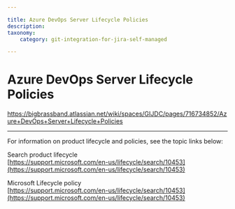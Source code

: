 ```yaml
---

title: Azure DevOps Server Lifecycle Policies
description:
taxonomy:
    category: git-integration-for-jira-self-managed

---
```


# Azure DevOps Server Lifecycle Policies

<https://bigbrassband.atlassian.net/wiki/spaces/GIJDC/pages/716734852/Azure+DevOps+Server+Lifecycle+Policies>

* * *

For information on product lifecycle and policies, see the topic links below:

Search product lifecycle  
[https://support.microsoft.com/en-us/lifecycle/search/10453](https://support.microsoft.com/en-us/lifecycle/search/10453)

Microsoft Lifecycle policy  
[https://support.microsoft.com/en-us/lifecycle/search/10453](https://support.microsoft.com/en-us/lifecycle/search/10453)